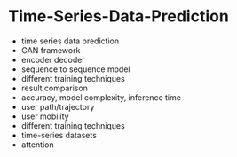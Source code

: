 # Time-Series-Data-Prediction                 
- time series data prediction                 
- GAN framework                 
- encoder decoder          
- sequence to sequence model    
- different training techniques  
- result comparison 
- accuracy, model complexity, inference time 
- user path/trajectory 
- user mobility 
- different training techniques 
- time-series datasets 
- attention 
  
